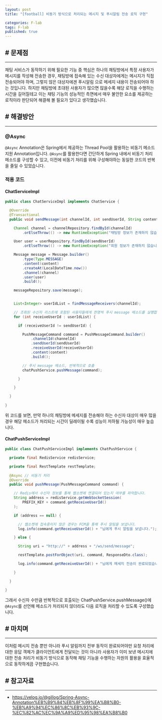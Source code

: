 ```yaml
---
layout: post
title: "[football] 비동기 방식으로 처리되는 메시지 및 푸시알림 전송 로직 구현"

categories: F-lab
tags: F-lab 
published: true
---
```


## # 문제점
***
채팅 서비스가 동작하기 위해 필요한 기능 중 핵심은 하나의 채팅방에서 특정 사용자가 메시지를 작성해 전송한 경우, 채팅방에 접속해 있는 수신 대상자에게는 메시지가 직접 전송되어야 하며, 그렇지 않은 대상자에겐 푸시알림 으로 메세지 내용이 전송되어야 하는 것입니다. 하지만 채팅방에 초대된 사용자가 많으면 많을수록 해당 로직을 수행하는 시간을 길어질테고 이는 채팅 기능의 성능적인 측면에서 매우 불안한 요소를 제공하는 로직이라 판단되어 해결해 볼 필요가 있다고 생각했습니다.

## # 해결방안
***
### @Async
`@Async` Annotation은 Spring에서 제공하는 Thread Pool을 활용하는 비동기 메소드 지원 Annotation입니다. `@Async`를 활용한다면 간단하게 Spring 내에서 비동기 처리 메소드를 구성할 수 있고, 이전에 비동기 처리를 위해 구성해야하는 동일한 코드의 반복을 줄일 수 있었습니다.

### 적용 코드
#### ChatServiceImpl

```java
public class ChatServiceImpl implements ChatService {

  @Override
  @Transactional
  public void sendMessage(int channelId, int sendUserId, String content) {

    Channel channel = channelRepository.findById(channelId)
        .orElseThrow(() -> new RuntimeException("채팅방 정보가 존재하지 않습니다."));

    User user = userRepository.findById(sendUserId)
        .orElseThrow(() -> new RuntimeException("회원 정보가 존재하지 않습니다."));

    Message message = Message.builder()
        .type(Type.MESSAGE)
        .content(content)
        .createAt(LocalDateTime.now())
        .channel(channel)
        .user(user)
        .build();

    messageRepository.save(message);

    
    List<Integer> userIdList = findMessageReceivers(channelId);

    // 조회된 수신자 리스트에 포함된 사용자들에게 한명씩 푸시 message 메소드를 실행합니다.
    for (int receiveUserId : userIdList) {

      if (receiveUserId != sendUserId) {

        PushMessageCommand command = PushMessageCommand.builder()
            .channelId(channelId)
            .sendUserId(sendUserId)
            .receiveUserId(receiveUserId)
            .content(content)
            .build();

        // 푸시 message 메소드, 반복적으로 호출
        chatPushService.pushMessage(command);

      }

    }

  }
  
}
```

위 코드를 보면, 만약 하나의 채팅방에 메세지를 전송해야 하는 수신자 대상이 매우 많을 경우 해당 메소드가 처리되는 시간이 딜레이될 수록 성능이 저하될 가능성이 매우 높습니다.

#### ChatPushServiceImpl
```java
public class ChatPushServiceImpl implements ChatPushService {

  private final RedisService redisService;

  private final RestTemplate restTemplate;
  
  @Async // 비동기 처리
  @Override
  public void pushMessage(PushMessageCommand command) {

    // Redis에서 수신자 정보를 통해 웹소켓에 연결되어 있는지 여부를 파악합니다.
    String address = redisService.getWebSocketSession(
        PREFIX_KEY + command.getReceiveUserId()
    );

    if (address == null) {

      // 웹소켓에 접속중이지 않은 경우는 FCM을 통해 푸시 알림을 보냅니다.
      log.info(command.getReceiveUserId() + "님에게 푸시 알림을 보냅니다.");

    } else {

      String uri = "http://" + address + "/ws/send/message";

      restTemplate.postForObject(uri, command, ResponseDto.class);

      log.info(command.getReceiveUserId() + "님에게 메세지 전송이 완료되었습니다.");

    }

  }

}
```

그래서 수신자 수만큼 반복적으로 호출되는 ChatPushService.pushMessage()에 `@Async`를 선언해 메소드가 처리되지 않더라도 다음 로직을 처리할 수 있도록 구성했습니다.

## # 마치며
***
이처럼 메시지 전송 뿐만 아니라 푸시 알림까지 전부 동작이 완료되어야만 요청 처리에 대한 응답 객체가 클라이언트에게 전달되는 것이 아니라 사용자가 이미 보낸 메시지에 대한 전송 처리가 비동기 방식으로 동작해 채팅 기능을 수행하는 자원의 활용을 효율적으로 동작하게끔 구현했습니다.

## # 참고자료
***
- https://velog.io/@gillog/Spring-Async-Annotation%EB%B9%84%EB%8F%99%EA%B8%B0-%EB%A9%94%EC%86%8C%EB%93%9C-%EC%82%AC%EC%9A%A9%ED%95%98%EA%B8%B0
